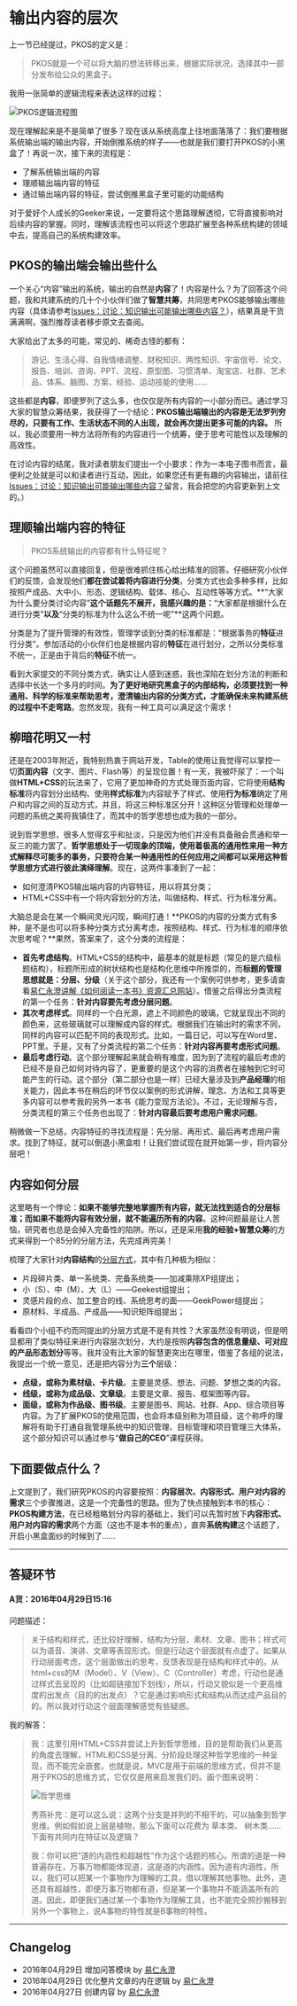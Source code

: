 # 输出内容的层次

上一节已经提过，PKOS的定义是：

> PKOS就是一个可以将大脑的想法转移出来，根据实际状况，选择其中一部分发布给公众的黑盒子。

我用一张简单的逻辑流程来表达这样的过程：

![PKOS逻辑流程图][image-1]

现在理解起来是不是简单了很多？现在该从系统高度上往地面落落了：我们要根据系统输出端的输出内容，开始倒推系统的样子——也就是我们要打开PKOS的小黑盒了！再说一次，接下来的流程是：
- 了解系统输出端的内容
- 理顺输出端内容的特征
- 通过输出端内容的特征，尝试倒推黑盒子里可能的功能结构

对于爱好个人成长的Geeker来说，一定要将这个思路理解透彻，它将直接影响对后续内容的掌握。同时，理解该流程也可以将这个思路扩展至各种系统构建的领域中去，提高自己的系统构建效率。

## PKOS的输出端会输出些什么

一个关心“内容”输出的系统，输出的自然是**内容**了！内容是什么？为了回答这个问题，我和共建系统的几十个小伙伴们做了**智慧共筹**，共同思考PKOS能够输出哪些内容（具体请参考[Issues：讨论：知识输出可能输出哪些内容？][1]），结果真是干货满满啊，强烈推荐读者移步原文去查阅。

大家给出了太多的可能，常见的、稀奇古怪的都有：

> 游记、生活心得、自我情绪调整、财税知识、两性知识、宇宙信号、论文、报告、培训、咨询、PPT、流程、原型图、习惯清单、淘宝店、社群、艺术品、体系、脑图、方案、经验、运动技能的使用……

这些都是**内容**，即便罗列了这么多，也仅仅是所有内容的一小部分而已。通过学习大家的智慧众筹结果，我获得了一个结论：**PKOS输出端输出的内容是无法罗列穷尽的，只要有工作、生活状态不同的人出现，就会再次提出更多可能的内容。** 所以，我必须要用一种方法将所有的内容进行一个统筹，便于思考可能性以及理解的高效性。

在讨论内容的结尾，我对读者朋友们提出一个小要求：作为一本电子图书而言，最便利之处就是可以和读者进行互动，因此，如果您还有更有趣的内容输出，请前往[Issues：讨论：知识输出可能输出哪些内容？][2]留言，我会把您的内容更新到上文的。）

## 理顺输出端内容的特征

> PKOS系统输出的内容都有什么特征呢？

这个问题虽然可以直接回复，但是很难抓住核心给出精准的回答。仔细研究小伙伴们的反馈，会发现他们**都在尝试着将内容进行分类**，分类方式也会多种多样，比如按照产成品、大中小、形态、逻辑结构、载体、核心、互动性等等方式。**“大家为什么要分类讨论内容”**这个话题先不展开，我感兴趣的是：**“大家都是根据什么在进行分类”**以及**“分类的标准为什么这么不统一呢”**这两个问题。

分类是为了提升管理的有效性，管理学谈到分类的标准都是：“根据事务的**特征**进行分类”。参加活动的小伙伴们也是根据内容的**特征**在进行划分，之所以分类标准不统一，正是由于背后的**特征**不统一。

看到大家提交的不同分类方式，确实让人感到迷惑，我也深陷在划分方法的判断和选择中长达一个多月的时间。**为了更好地研究黑盒子的内部结构，必须要找到一种通用、科学的标准来帮助思考，澄清输出内容的分类方式，才能确保未来构建系统的过程中不走弯路**。忽然发现，我有一种工具可以满足这个需求！

## 柳暗花明又一村

还是在2003年附近，我特别热衷于网站开发，Table的使用让我觉得可以掌控一切**页面内容**（文字、图片、Flash等）的呈现位置！有一天，我被吓尿了：一个叫做**HTML+CSS**的玩法来了，它用了更加神奇的方式处理页面内容，它将使用**结构标准**将内容划分出结构、使用**样式标准**为内容赋予了样式、使用**行为标准**确定了用户和内容之间的互动方式，并且，将这三种标准区分开！这种区分管理和处理单一问题的系统之美将我镇住了，而其中的哲学思想也成为我的一部分。

说到哲学思想，很多人觉得玄乎和扯淡，只是因为他们并没有具备融会贯通和举一反三的能力罢了。**哲学思想处于一切现象的顶端，使用着极高的通用性来用一种方式解释尽可能多的事务，只要符合某一种通用性的任何应用之间都可以采用这种哲学思想方式进行彼此演绎理解**。现在，这两件事凑到了一起：

- 如何澄清PKOS输出端内容的内容特征，用以将其分类；
- HTML+CSS中有一个将内容划分的方法，叫做结构、样式、行为标准分离。

大脑总是会在某一个瞬间灵光闪现，瞬间打通！**PKOS的内容的分类方式有多种，是不是也可以将多种分类方式分离考虑，按照结构、样式、行为标准的顺序依次思考呢？**果然，答案来了，这个分类的流程是：

- **首先考虑结构**。HTML+CSS的结构中，最基本的就是标题（常见的是六级标题结构），标题所形成的树状结构也是结构化思维中所推崇的，而**标题的管理思想就是：分层、分级**（关于这个部分，我还有一个案例可供参考，更多请查看[易仁永澄讲解《如何阅读一本书》资源汇总网站][3]）。借鉴之后得出分类流程的第一个任务：**针对内容要先考虑分层问题**。
- **其次考虑样式**。同样的一个白光源，遮上不同颜色的玻璃，它就呈现出不同的颜色来，这些玻璃就可以理解成内容的样式。根据我们在输出时的需求不同，同样的内容可以匹配不同的表现形式。比如，一篇日记，可以写在Word里、PPT里。于是，又有了分类流程的第二个任务：**针对内容再要考虑形式问题**。
- **最后考虑行动**。这个部分理解起来就会稍有难度，因为到了流程的最后考虑的已经不是自己如何对待内容了，更重要的是这个内容的消费者在接触到它时可能产生的行动。这个部分（第二部分也是一样）已经大量涉及到**产品经理**的相关能力，因此本书在稍后的环节仅以案例的形式讲解，理念、方法和工具等更多内容可以参考我的另外一本书《能力变现方法论》。不过，无论理解与否，分类流程的第三个任务也出现了：**针对内容最后要考虑用户需求问题**。

稍微做一下总结，内容特征的寻找流程是：先分层、再形式、最后再考虑用户需求。找到了特征，就可以倒退小黑盒啦！让我们尝试现在就开始第一步，将内容分层吧！

## 内容如何分层

这里略有一个悖论：**如果不能够完整地掌握所有内容，就无法找到适合的分层标准；而如果不能将内容有效分层，就不能遍历所有的内容**。这种问题最是让人苦恼，研究者也总是会掉入完备性的陷阱。所以，还是采用**我的经验+智慧众筹**的方式来得到一个85分的分层方法，先完成再完美！

梳理了大家针对**内容结构**的[分层方式][4]，其中有几种极为相似：

- 片段碎片类、单一系统类、完备系统类——加减乘除XP组提出；
- 小（S）、中（M）、大（L）——Geekest组提出；
- 灵感片段的点、加工整合的线、系统思考的面——GeekPower组提出；
- 原材料、半成品、产成品——知识矩阵组提出；

看看四个小组不约而同提出的分层方式是不是有共性？大家虽然没有明说，但是明显都用了类似特征来进行内容层次划分，大约是按照**内容包含的信息量级、可对应的产品形态划分**等等。我并没有比大家的智慧更突出在哪里，借鉴了各组的说法，我提出一个统一意见，还是把内容分为**三个**层级：

- **点级，或称为素材级、卡片级**。主要是灵感、想法、问题、梦想之类的内容。
- **线级，或称为成品级、文章级**。主要是文章、报告、框架图等内容。
- **面级，或称为作品级、图书级**。主要是图书、网站、社群、App、综合项目等内容。为了扩展PKOS的使用范围，也会将本级别称为项目级，这个称呼的理解将有助于打通自我管理系统中的知识管理、目标管理和项目管理三大体系，这个部分知识可以通过参与“**做自己的CEO**”课程获得。

## 下面要做点什么？

上文提到了，我们研究PKOS的内容要按照：**内容层次、内容形式、用户对内容的需求**三个步骤推进，这是一个完备性的思路。但为了快点接触到本书的核心：**PKOS构建方法**，在已经粗略划分内容的基础上，我们可以先暂时放下**内容形式、用户对内容的需求**两个方面（这也不是本书的重点），直奔**系统构建**这个话题了，开启小黑盒面纱的时候到了……

---- 

## 答疑环节

#### A货：2016年04月29日15:16

问题描述：

> 关于结构和样式，还比较好理解，结构为分层，素材、文章、图书；样式可以为语音、演讲、文章等表现形式。但是行动这个层面就有点虚了。如果从行动层面考虑，这个层面做出的思考，反馈表现是在结构和样式中的。从html+css的M（Model）、V（View）、C（Controller）考虑，行动也是通过样式去呈现的（比如超链接加下划线），所以，行动又貌似是一个更高维度的出发点（目的的出发点）？它是通过影响形式和结构从而达成产品目的的。所以我对行动这个层面理解感觉有些疑惑。

我的解答：

> 我：这里引用HTML+CSS并尝试上升到哲学思维，目的是帮助我们从更高的角度去理解，HTML和CSS是分离、分阶段处理这种哲学思维的一种呈现，而不能完全嵌套。也就是说，MVC是用于前端的思维方式，但并不是用于PKOS的思维方式，它仅仅是用来启发我们的。画个图来说明：
> 
> ![][image-2]
> 
> 秀燕补充：是可以这么说：这两个分支是并列的不相干的，可以抽象到哲学思维。例如假如说上层是植物，那么下面可以花费为 草本类、 树木类……下面有共同内在特征以及逻辑？
> 
> 我：你可以把“道的内涵性和超越性”作为这个话题的核心。所谓的道是一种普遍存在，万事万物都能体现道，这是道的内涵性。因为道有内涵性，所以，我们可以把某一个事物作为理解的工具，借以理解其他事物。此外，道还具有超越性，即便万事万物都有道，但是某一个事物并不能涵盖所有的道。因此，即便我们通过某一个事物作为理解工具，也不能完全照抄搬移到另外一个事物上，说A事物的特性就是B事物的特性。

---- 

## Changelog

- 2016年04月29日 增加问答模块 by [易仁永澄][5]
- 2016年04月29日 优化整片文章的内在逻辑  by [易仁永澄][6]
- 2016年04月27日 创建内容 by [易仁永澄][7]

[1]:	https://github.com/hiddenwangcc/HTBUAPKOS/issues/3
[2]:	https://github.com/hiddenwangcc/HTBUAPKOS/issues/3
[3]:	http://htrab.com/
[4]:	https://github.com/hiddenwangcc/HTBUAPKOS/issues/3
[5]:	http://blog.hiddenwangcc.com
[6]:	http://blog.hiddenwangcc.com
[7]:	http://blog.hiddenwangcc.com

[image-1]:	http://77fm42.com1.z0.glb.clouddn.com/pkoslogic.png
[image-2]:	http://77fm42.com1.z0.glb.clouddn.com/zhexuesiwei.jpg "哲学思维"